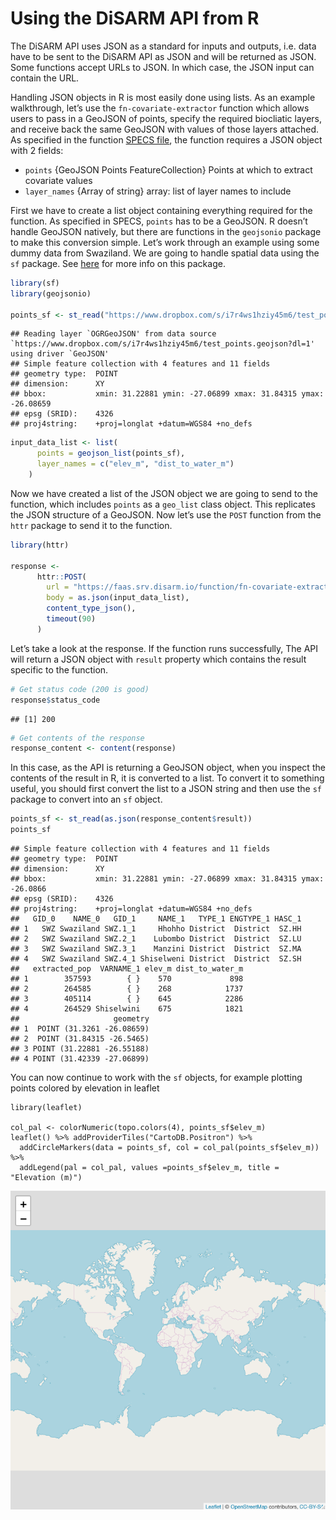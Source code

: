 Using the DiSARM API from R
================

The DiSARM API uses JSON as a standard for inputs and outputs, i.e. data
have to be sent to the DiSARM API as JSON and will be returned as JSON.
Some functions accept URLs to JSON. In which case, the JSON input can
contain the URL.

Handling JSON objects in R is most easily done using lists. As an
example walkthrough, let’s use the `fn-covariate-extractor` function
which allows users to pass in a GeoJSON of points, specify the required
biocliatic layers, and receive back the same GeoJSON with values of
those layers attached. As specified in the function [SPECS
file](https://github.com/disarm-platform/fn-covariate-extractor/blob/master/SPECS.md),
the function requires a JSON object with 2 fields:

  - `points` {GeoJSON Points FeatureCollection} Points at which to
    extract covariate values
  - `layer_names` {Array of string} array: list of layer names to
    include

First we have to create a list object containing everything required for
the function. As specified in SPECS, `points` has to be a GeoJSON. R
doesn’t handle GeoJSON natively, but there are functions in the
`geojsonio` package to make this conversion simple. Let’s work through
an example using some dummy data from Swaziland. We are going to handle
spatial data using the `sf` package. See
[here](https://github.com/r-spatial/sf/blob/master/README.md) for more
info on this package.

``` r
library(sf)
library(geojsonio)

points_sf <- st_read("https://www.dropbox.com/s/i7r4ws1hziy45m6/test_points.geojson?dl=1")
```

    ## Reading layer `OGRGeoJSON' from data source `https://www.dropbox.com/s/i7r4ws1hziy45m6/test_points.geojson?dl=1' using driver `GeoJSON'
    ## Simple feature collection with 4 features and 11 fields
    ## geometry type:  POINT
    ## dimension:      XY
    ## bbox:           xmin: 31.22881 ymin: -27.06899 xmax: 31.84315 ymax: -26.08659
    ## epsg (SRID):    4326
    ## proj4string:    +proj=longlat +datum=WGS84 +no_defs

``` r
input_data_list <- list(
      points = geojson_list(points_sf),
      layer_names = c("elev_m", "dist_to_water_m")
    )
```

Now we have created a list of the JSON object we are going to send to
the function, which includes `points` as a `geo_list` class object. This
replicates the JSON structure of a GeoJSON. Now let’s use the `POST`
function from the `httr` package to send it to the function.

``` r
library(httr)

response <-
      httr::POST(
        url = "https://faas.srv.disarm.io/function/fn-covariate-extractor",
        body = as.json(input_data_list),
        content_type_json(),
        timeout(90)
      )
```

Let’s take a look at the response. If the function runs successfully,
The API will return a JSON object with `result` property which contains
the result specific to the function.

``` r
# Get status code (200 is good)      
response$status_code
```

    ## [1] 200

``` r
# Get contents of the response
response_content <- content(response)
```

In this case, as the API is returning a GeoJSON object, when you inspect
the contents of the result in R, it is converted to a list. To convert
it to something useful, you should first convert the list to a JSON
string and then use the `sf` package to convert into an `sf`
    object.

``` r
points_sf <- st_read(as.json(response_content$result))
points_sf
```

    ## Simple feature collection with 4 features and 11 fields
    ## geometry type:  POINT
    ## dimension:      XY
    ## bbox:           xmin: 31.22881 ymin: -27.06899 xmax: 31.84315 ymax: -26.0866
    ## epsg (SRID):    4326
    ## proj4string:    +proj=longlat +datum=WGS84 +no_defs
    ##   GID_0    NAME_0   GID_1     NAME_1   TYPE_1 ENGTYPE_1 HASC_1
    ## 1   SWZ Swaziland SWZ.1_1     Hhohho District  District  SZ.HH
    ## 2   SWZ Swaziland SWZ.2_1    Lubombo District  District  SZ.LU
    ## 3   SWZ Swaziland SWZ.3_1    Manzini District  District  SZ.MA
    ## 4   SWZ Swaziland SWZ.4_1 Shiselweni District  District  SZ.SH
    ##   extracted_pop  VARNAME_1 elev_m dist_to_water_m
    ## 1        357593        { }    570             898
    ## 2        264585        { }    268            1737
    ## 3        405114        { }    645            2286
    ## 4        264529 Shiselwini    675            1821
    ##                     geometry
    ## 1  POINT (31.3261 -26.08659)
    ## 2  POINT (31.84315 -26.5465)
    ## 3 POINT (31.22881 -26.55188)
    ## 4 POINT (31.42339 -27.06899)

You can now continue to work with the `sf` objects, for example plotting
points colored by elevation in leaflet

    library(leaflet)
    
    col_pal <- colorNumeric(topo.colors(4), points_sf$elev_m)
    leaflet() %>% addProviderTiles("CartoDB.Positron") %>%
      addCircleMarkers(data = points_sf, col = col_pal(points_sf$elev_m)) %>% 
      addLegend(pal = col_pal, values =points_sf$elev_m, title = "Elevation (m)")

![](https://raw.githubusercontent.com/HughSt/HughSt.github.io/master/_posts/week1_files/figure-gfm/leaflet1.png)